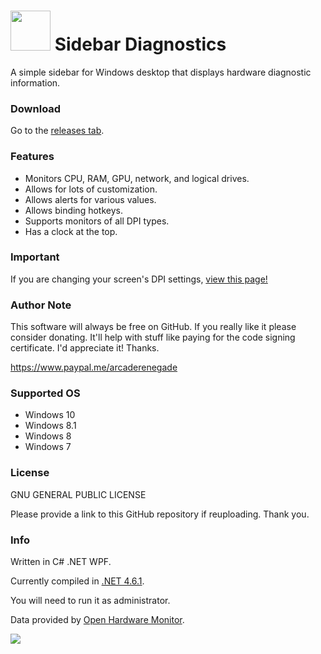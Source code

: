 <h1><img src="http://happamedia.com/products/sidebardiagnostics/sidebar.ico" width="64" height="64" /> Sidebar Diagnostics</h1>

A simple sidebar for Windows desktop that displays hardware diagnostic information.

### Download

Go to the <a href="https://github.com/ArcadeRenegade/SidebarDiagnostics/releases">releases tab</a>.

### Features
* Monitors CPU, RAM, GPU, network, and logical drives.
* Allows for lots of customization.
* Allows alerts for various values.
* Allows binding hotkeys.
* Supports monitors of all DPI types.
* Has a clock at the top.

### Important

If you are changing your screen's DPI settings, <a href="https://github.com/ArcadeRenegade/SidebarDiagnostics/wiki/DPI-Settings">view this page!</a>

### Author Note

This software will always be free on GitHub. If you really like it please consider donating. It'll help with stuff like paying for the code signing certificate. I'd appreciate it!
Thanks.

https://www.paypal.me/arcaderenegade

### Supported OS

* Windows 10
* Windows 8.1
* Windows 8
* Windows 7

### License

GNU GENERAL PUBLIC LICENSE

Please provide a link to this GitHub repository if reuploading. Thank you.

### Info

Written in C# .NET WPF.

Currently compiled in <a href="https://www.microsoft.com/en-us/download/details.aspx?id=49981">.NET 4.6.1</a>.

You will need to run it as administrator.

Data provided by <a href="http://openhardwaremonitor.org/">Open Hardware Monitor</a>.

<img src="http://i.imgur.com/70LkdwO.png" />
